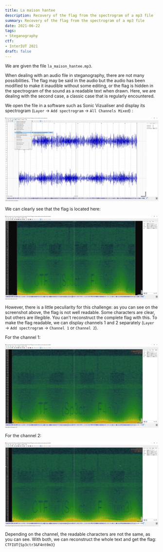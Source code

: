 ```yaml
---
title: La maison hantee
description: Recovery of the flag from the spectrogram of a mp3 file
summary: Recovery of the flag from the spectrogram of a mp3 file
date: 2021-06-22
tags:
- Steganography
ctf:
- InterIUT 2021
draft: false
---
```


We are given the file `la_maison_hantee.mp3`.

When dealing with an audio file in steganography, there are not many possibilities. The flag may be said in the audio but the audio has been modified to make it inaudible without some editing, or the flag is hidden in the spectrogram of the sound as a readable text when drawn.
Here, we are dealing with the second case, a classic case that is regularly encountered.

We open the file in a software such as Sonic Vizualiser and display its spectrogram (`Layer` → `Add spectrogram` → `All Channels Mixed`) :

![](preview.png)

We can clearly see that the flag is located here:

![](spectrogram.png)

However, there is a little peculiarity for this challenge: as you can see on the screenshot above, the flag is not well readable. Some characters are clear, but others are illegible. You can't reconstruct the complete flag with this.
To make the flag readable, we can display channels 1 and 2 separately (`Layer` → `Add spectrogram` → `Channel 1` or `Channel 2`).

For the channel 1:

![](channel1.png)

For the channel 2:

![](channel2.png)

Depending on the channel, the readable characters are not the same, as you can see.
With both, we can reconstruct the whole text and get the flag: `CTFIUT{Sp3ctr3&F4nt0m3}`